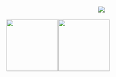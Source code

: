 <h1 align="center"><img src="https://readme-typing-svg.herokuapp.com/?color=00A3A5&lines=Hi%2C+I'm+ciMoco+%F0%9F%91%8B+);祝你快乐，不止今天!&center=true&size=27"> </a> </h1>

<img align="" height="137px" src="https://github-readme-stats.vercel.app/api?username=ciMoco&hide_title=true&hide_border=true&show_icons=true&include_all_commits=true&line_height=21&bg_color=0,EC6C6C,FFD479,FFFC79,73FA79&theme=graywhite&locale=cn" /><img align="" height="137px" src="https://github-readme-stats.vercel.app/api/top-langs/?username=ciMoco&hide_title=true&hide_border=true&layout=compact&bg_color=0,73FA79,73FDFF,D783FF&theme=graywhite&locale=cn" />
